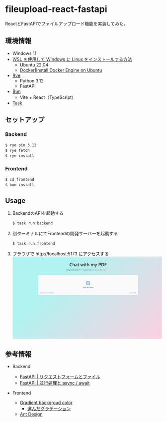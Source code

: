 # fileupload-react-fastapi

ReactとFastAPIでファイルアップロード機能を実装してみた。  

## 環境情報
- Windows 11
- [WSL を使用して Windows に Linux をインストールする方法](https://learn.microsoft.com/ja-jp/windows/wsl/install)
    - Ubuntu 22.04
    - [Docker|Install Docker Engine on Ubuntu](https://docs.docker.com/engine/install/ubuntu/)
- [Rye](https://rye.astral.sh/)
    - Python 3.12
    - FastAPI
- [Bun](https://bun.sh/docs/installation)
    - Vite + React（TypeScript）
- [Task](https://taskfile.dev/)

## セットアップ

### Backend

```bash
$ rye pin 3.12
$ rye fetch
$ rye install
```

### Frontend

```bash
$ cd frontend
$ bun install
```

## Usage

1. BackendのAPIを起動する
    ```bash
    $ task run:backend
    ```

1. 別ターミナルにてFrontendの開発サーバーを起動する
    ```bash
    $ task run:frontend
    ```

1. ブラウザで http://localhost:5173 にアクセスする
    ![](./screenshot.png)

## 参考情報

- Backend
    - [FastAPI | リクエストフォームとファイル](https://fastapi.tiangolo.com/ja/tutorial/request-forms-and-files/)
    - [FastAPI | 並行処理と async / await](https://fastapi.tiangolo.com/ja/async/)

- Frontend
    - [Gradient backgroud color](https://www.eggradients.com/)
        - [選んだグラデーション](https://www.eggradients.com/gradient/fake-news#google_vignette)
    - [Ant Design](https://ant.design/)